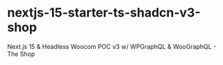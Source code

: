 # nextjs-15-starter-ts-shadcn-v3-shop
Next.js 15 &amp; Headless Woocom POC  v3 w/ WPGraphQL &amp; WooGraphQL - The Shop
